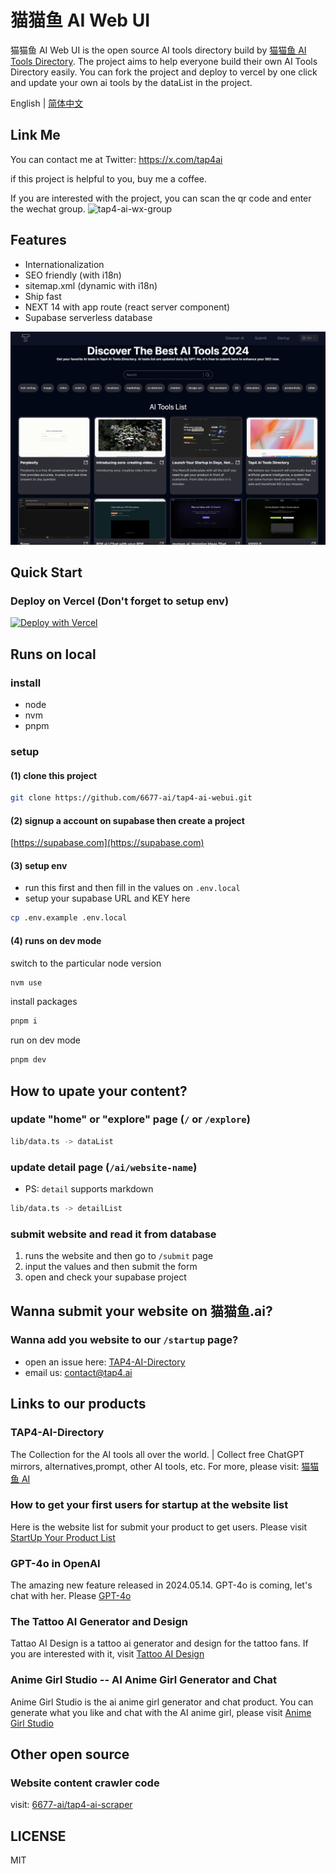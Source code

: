 # 猫猫鱼 AI Web UI

猫猫鱼 AI Web UI is the open source AI tools directory build by [猫猫鱼 AI Tools Directory](https://tap4.ai). The
project aims to help everyone build their own AI Tools Directory easily. You can fork the project and deploy to vercel
by one click and update your own ai tools by the dataList in the project.

English | [简体中文](https://github.com/6677-ai/tap4-ai-webui/blob/main/README.zh-CN.md)

## Link Me

You can contact me at Twitter: https://x.com/tap4ai

if this project is helpful to you, buy me a coffee.

<!-- <a href="https://www.buymeacoffee.com/tap4ai0o" target="_blank"><img src="https://cdn.buymeacoffee.com/buttons/default-orange.png" alt="Buy Me A Coffee" height="41" width="174"></a> -->

If you are interested with the project, you can scan the qr code and enter the wechat group.
![tap4-ai-wx-group](./public/images/640.png)

## Features

- Internationalization
- SEO friendly (with i18n)
- sitemap.xml (dynamic with i18n)
- Ship fast
- NEXT 14 with app route (react server component)
- Supabase serverless database

![tai4-ai](./public/images/tap4-ai.png)

## Quick Start

### Deploy on Vercel **(Don't forget to setup env)**

<!-- [![Deploy with Vercel](https://vercel.com/button)](https://vercel.com/new/clone?repository-url=https%3A%2F%2Fgithub.com%2F6677-ai%2Ftap4-ai-webui.git&env=NEXT_PUBLIC_SITE_URL,GOOGLE_TRACKING_ID,GOOGLE_ADSENSE_URL,CONTACT_US_EMAIL,NEXT_PUBLIC_SUPABASE_URL,NEXT_PUBLIC_SUPABASE_ANON_KEY&project-name=tap4-ai) -->

[![Deploy with Vercel](https://vercel.com/button)](https://vercel.com/import/project?template=https%3A%2F%2Fgithub.com%2Fmtian999%2Fmaomaoyu-ai-webui.git&env=NEXT_PUBLIC_SITE_URL,GOOGLE_TRACKING_ID,GOOGLE_ADSENSE_URL,CONTACT_US_EMAIL,NEXT_PUBLIC_SUPABASE_URL,NEXT_PUBLIC_SUPABASE_ANON_KEY&project-name=maomaoyu-ai)

## Runs on local

### install

- node
- nvm
- pnpm

### setup

#### (1) clone this project

```sh
git clone https://github.com/6677-ai/tap4-ai-webui.git
```

#### (2) signup a account on supabase then create a project

[https://supabase.com](https://supabase.com)

#### (3) setup env

- run this first and then fill in the values on `.env.local`
- setup your supabase URL and KEY here

```sh
cp .env.example .env.local
```

#### (4) runs on dev mode

switch to the particular node version

```sh
nvm use
```

install packages

```sh
pnpm i
```

run on dev mode

```sh
pnpm dev
```

## How to upate your content?

### update "home" or "explore" page (`/` or `/explore`)

```sh
lib/data.ts -> dataList
```

### update detail page (`/ai/website-name`)

- PS: `detail` supports markdown

```sh
lib/data.ts -> detailList
```

### submit website and read it from database

1. runs the website and then go to `/submit` page
2. input the values and then submit the form
3. open and check your supabase project

## Wanna submit your website on 猫猫鱼.ai?

### Wanna add you website to our `/startup` page?

- open an issue here: [TAP4-AI-Directory](https://github.com/6677-ai/TAP4-AI-Directory/issues)
- email us: contact@tap4.ai

## Links to our products

### TAP4-AI-Directory

The Collection for the AI tools all over the world. | Collect free ChatGPT mirrors, alternatives,prompt, other AI tools,
etc. For more, please visit: [猫猫鱼 AI](https://tap4.ai)

### How to get your first users for startup at the website list

Here is the website list for submit your product to get users. Please visit
[StartUp Your Product List](https://github.com/6677-ai/TAP4-AI-Directory/blob/main/Startup-Your-Product-List.md)

### GPT-4o in OpenAI

The amazing new feature released in 2024.05.14. GPT-4o is coming, let's chat with her. Please
[GPT-4o](https://openai.com/index/hello-gpt-4o/)

### The Tattoo AI Generator and Design

Tattao AI Design is a tattoo ai generator and design for the tattoo fans. If you are interested with it, visit
[Tattoo AI Design](https://tattooai.design)

### Anime Girl Studio -- AI Anime Girl Generator and Chat

Anime Girl Studio is the ai anime girl generator and chat product. You can generate what you like and chat with the AI
anime girl, please visit [Anime Girl Studio](https://animegirl.studio)

## Other open source

### Website content crawler code

visit: [6677-ai/tap4-ai-scraper](https://github.com/6677-ai/tap4-ai-scraper)

## LICENSE

MIT
